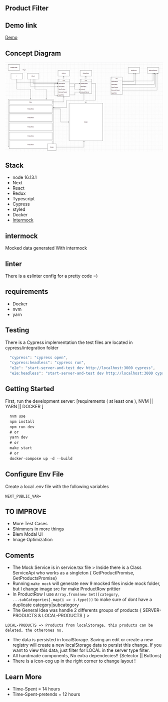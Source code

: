 ## Product Filter


## Demo link 
[Demo](https://productfilter.vercel.app/)

## Concept Diagram
![DiagramImage](https://github.com/Joker9090/productfilter/blob/master/public/baseDiagramConcept.png?raw=true)


## Stack
- node 16.13.1
- Next
- React
- Redux
- Typescript
- Cypress
- styled
- Docker
- [Intermock](https://github.com/google/intermock)


## intermock
Mocked data generated With intermock 

## linter
There is a eslinter config for a pretty code =)

## requirements
- Docker
- nvm
- yarn

## Testing
There is a Cypress implementation
the test files are located in cypress/integration folder

```js
  "cypress": "cypress open",
  "cypress:headless": "cypress run",
  "e2e": "start-server-and-test dev http://localhost:3000 cypress",
  "e2e:headless": "start-server-and-test dev http://localhost:3000 cypress:headless"
```

## Getting Started
First, run the development server:
[requirements ( at least one ), NVM || YARN || DOCKER ]
```js
  nvm use  
  npm install
  npm run dev
  # or
  yarn dev
  # or
  make start
  # or
  docker-compose up -d --build
```

## Configure Env File
Create a local .env file with the following variables
```
NEXT_PUBLIC_VAR=
```

## TO IMPROVE
- More Test Cases  
- Shimmers in more things
- Blem Modal UI
- Image Optimization  


## Coments 
- The Mock Service is in service.tsx file > Inside there is a Class ServiceApi who works as a singleton { GetProductPromise, GetProductsPromise} 
- Running `make mock` will generate new 9 mocked files inside mock folder, but I change image src for make ProductRow prittier
- In ProductRow I use `Array.from(new Set([category, ...subCategories].map(i => i.type)))` to make sure of dont have a duplicate category|subcategory
- The General Idea was handle 2 differents groups of products { SERVER-PRODUCTS & LOCAL-PRODUCTS } >
```SERVER-PRODUCTS => Products from endpoint
LOCAL-PRODUCTS => Products from localStorage, this products can be deleted, the otherones no.
```
- The data is persisted in localStorage. Saving an edit or create a new registry will create a new localStorage data to persist this change. If you want to view this data, just filter for LOCAL in the server type filter.
- All handmade components, No extra dependecies!! {Selector || Buttons}
- There is a icon-cog up in the right corner to change layout !

## Learn More
- Time-Spent = 14 hours
- Time-Spent-pretends = 12 hours


